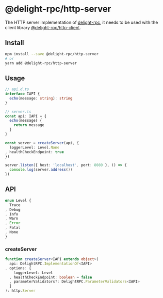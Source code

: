 # @delight-rpc/http-server
The HTTP server implementation of [delight-rpc],
it needs to be used with the client library [@delight-rpc/http-client].

[delight-rpc]: https://www.npmjs.com/package/delight-rpc
[@delight-rpc/http-client]: https://www.npmjs.com/package/@delight-rpc/http-client

## Install
```sh
npm install --save @delight-rpc/http-server
# or
yarn add @delight-rpc/http-server
```

## Usage
```ts
// api.d.ts
interface IAPI {
  echo(message: string): string
}

// server.ts
const api: IAPI = {
  echo(message) {
    return message
  }
}

const server = createServer(api, {
  loggerLevel: Level.None
, healthCheckEndpoint: true
})

server.listen({ host: 'localhost', port: 8080 }, () => {
  console.log(server.address())
})
```

## API
```ts
enum Level {
  Trace
, Debug
, Info
, Warn
, Error
, Fatal
, None
}
```

### createServer
```ts
function createServer<IAPI extends object>(
  api: DelightRPC.ImplementationOf<IAPI>
, options: {
    loggerLevel: Level
  , healthCheckEndpoint: boolean = false
  , parameterValidators?: DelightRPC.ParameterValidators<IAPI>
  }
): http.Server
```
